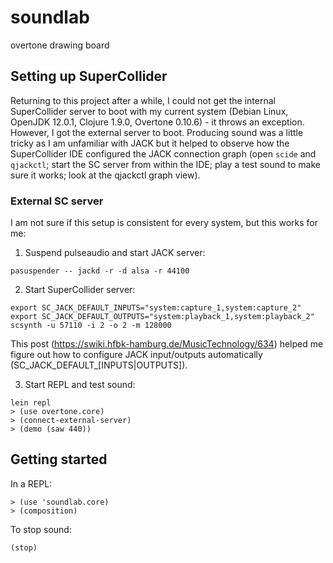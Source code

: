 # soundlab

overtone drawing board

## Setting up SuperCollider

Returning to this project after a while, I could not get the internal
SuperCollider server to boot with my current system (Debian Linux,
OpenJDK 12.0.1, Clojure 1.9.0, Overtone 0.10.6) - it throws an
exception. However, I got the external server to boot. Producing sound
was a little tricky as I am unfamiliar with JACK but it helped to
observe how the SuperCollider IDE configured the JACK connection graph
(open `scide` and `qjackctl`; start the SC server from within the IDE;
play a test sound to make sure it works; look at the qjackctl graph
view).

### External SC server

I am not sure if this setup is consistent for every system, but this
works for me:

1. Suspend pulseaudio and start JACK server:
```
pasuspender -- jackd -r -d alsa -r 44100
```

2. Start SuperCollider server:
```
export SC_JACK_DEFAULT_INPUTS="system:capture_1,system:capture_2"
export SC_JACK_DEFAULT_OUTPUTS="system:playback_1,system:playback_2"
scsynth -u 57110 -i 2 -o 2 -m 128000
```
This post (https://swiki.hfbk-hamburg.de/MusicTechnology/634) helped
me figure out how to configure JACK input/outputs automatically
(SC_JACK_DEFAULT_[INPUTS|OUTPUTS]).

3. Start REPL and test sound:
```
lein repl
> (use overtone.core)
> (connect-external-server)
> (demo (saw 440))
```

## Getting started
In a REPL:
```
> (use 'soundlab.core)
> (composition)
```

To stop sound:
```
(stop)
```